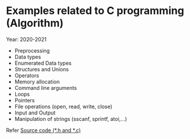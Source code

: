 # Examples related to C programming (Algorithm)

Year: 2020-2021

 * Preprocessing
 * Data types
 * Enumerated Data types
 * Structures and Unions
 * Operators
 * Memory allocation
 * Command line arguments
 * Loops
 * Pointers
 * File operations (open, read, write, close)
 * Input and Output
 * Manipulation of strings (sscanf, sprintf, atoi,...)

Refer [Source code (*.h and *.c)](./)

